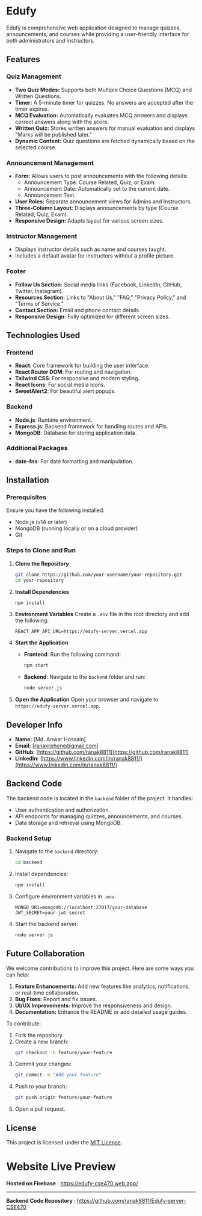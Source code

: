 # Edufy

Edufy is comprehensive web application designed to manage quizzes, announcements, and courses while providing a user-friendly interface for both administrators and instructors.

## Features

### Quiz Management

- **Two Quiz Modes:** Supports both Multiple Choice Questions (MCQ) and Written Questions.
- **Timer:** A 5-minute timer for quizzes. No answers are accepted after the timer expires.
- **MCQ Evaluation:** Automatically evaluates MCQ answers and displays correct answers along with the score.
- **Written Quiz:** Stores written answers for manual evaluation and displays "Marks will be published later."
- **Dynamic Content:** Quiz questions are fetched dynamically based on the selected course.

### Announcement Management

- **Form:** Allows users to post announcements with the following details:
  - Announcement Type: Course Related, Quiz, or Exam.
  - Announcement Date: Automatically set to the current date.
  - Announcement Text.
- **User Roles:** Separate announcement views for Admins and Instructors.
- **Three-Column Layout:** Displays announcements by type (Course Related, Quiz, Exam).
- **Responsive Design:** Adapts layout for various screen sizes.

### Instructor Management

- Displays instructor details such as name and courses taught.
- Includes a default avatar for instructors without a profile picture.

### Footer

- **Follow Us Section:** Social media links (Facebook, LinkedIn, GitHub, Twitter, Instagram).
- **Resources Section:** Links to "About Us," "FAQ," "Privacy Policy," and "Terms of Service."
- **Contact Section:** Email and phone contact details.
- **Responsive Design:** Fully optimized for different screen sizes.

## Technologies Used

### Frontend

- **React**: Core framework for building the user interface.
- **React Router DOM**: For routing and navigation.
- **Tailwind CSS**: For responsive and modern styling.
- **React Icons**: For social media icons.
- **SweetAlert2**: For beautiful alert popups.

### Backend

- **Node.js**: Runtime environment.
- **Express.js**: Backend framework for handling routes and APIs.
- **MongoDB**: Database for storing application data.

### Additional Packages

- **date-fns**: For date formatting and manipulation.

## Installation

### Prerequisites

Ensure you have the following installed:

- Node.js (v14 or later)
- MongoDB (running locally or on a cloud provider)
- Git

### Steps to Clone and Run

1. **Clone the Repository**

   ```bash
   git clone https://github.com/your-username/your-repository.git
   cd your-repository
   ```

2. **Install Dependencies**

   ```bash
   npm install
   ```

3. **Environment Variables**
   Create a `.env` file in the root directory and add the following:

   ```env
   REACT_APP_API_URL=https://edufy-server.vercel.app
   ```

4. **Start the Application**

   - **Frontend**: Run the following command:
     ```bash
     npm start
     ```
   - **Backend**: Navigate to the `backend` folder and run:
     ```bash
     node server.js
     ```

5. **Open the Application**
   Open your browser and navigate to `https://edufy-server.vercel.app`.

## Developer Info

- **Name:** [Md. Anwar Hossain]
- **Email:** [ranakrphone@gmail.com]
- **GitHub:** [https://github.com/ranak8811](https://github.com/ranak8811)
- **LinkedIn:** [https://www.linkedin.com/in/ranak8811/](https://www.linkedin.com/in/ranak8811/)

## Backend Code

The backend code is located in the `backend` folder of the project. It handles:

- User authentication and authorization.
- API endpoints for managing quizzes, announcements, and courses.
- Data storage and retrieval using MongoDB.

### Backend Setup

1. Navigate to the `backend` directory:
   ```bash
   cd backend
   ```
2. Install dependencies:
   ```bash
   npm install
   ```
3. Configure environment variables in `.env`:
   ```env
   MONGO_URI=mongodb://localhost:27017/your-database
   JWT_SECRET=your-jwt-secret
   ```
4. Start the backend server:
   ```bash
   node server.js
   ```

## Future Collaboration

We welcome contributions to improve this project. Here are some ways you can help:

1. **Feature Enhancements:** Add new features like analytics, notifications, or real-time collaboration.
2. **Bug Fixes:** Report and fix issues.
3. **UI/UX Improvements:** Improve the responsiveness and design.
4. **Documentation:** Enhance the README or add detailed usage guides.

To contribute:

1. Fork the repository.
2. Create a new branch:
   ```bash
   git checkout -b feature/your-feature
   ```
3. Commit your changes:
   ```bash
   git commit -m "Add your feature"
   ```
4. Push to your branch:
   ```bash
   git push origin feature/your-feature
   ```
5. Open a pull request.

## License

This project is licensed under the [MIT License](LICENSE).

# Website Live Preview

**Hosted on Firebase** : https://edufy-cse470.web.app/

---

**Backend Code Repository** : https://github.com/ranak8811/Edufy-server-CSE470
